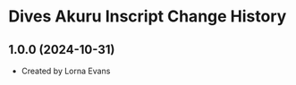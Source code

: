 Dives Akuru Inscript Change History
====================

1.0.0 (2024-10-31)
----------------
* Created by Lorna Evans
